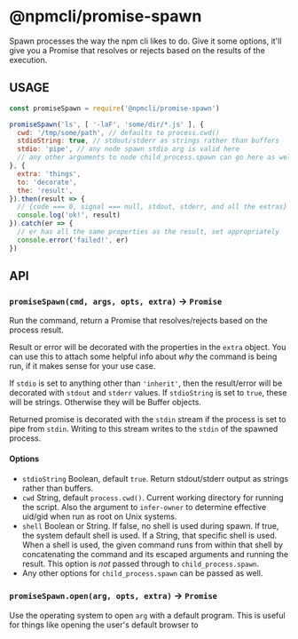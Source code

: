 # @npmcli/promise-spawn

Spawn processes the way the npm cli likes to do.  Give it some options,
it'll give you a Promise that resolves or rejects based on the results of
the execution.

## USAGE

```js
const promiseSpawn = require('@npmcli/promise-spawn')

promiseSpawn('ls', [ '-laF', 'some/dir/*.js' ], {
  cwd: '/tmp/some/path', // defaults to process.cwd()
  stdioString: true, // stdout/stderr as strings rather than buffers
  stdio: 'pipe', // any node spawn stdio arg is valid here
  // any other arguments to node child_process.spawn can go here as well,
}, {
  extra: 'things',
  to: 'decorate',
  the: 'result',
}).then(result => {
  // {code === 0, signal === null, stdout, stderr, and all the extras}
  console.log('ok!', result)
}).catch(er => {
  // er has all the same properties as the result, set appropriately
  console.error('failed!', er)
})
```

## API

### `promiseSpawn(cmd, args, opts, extra)` -> `Promise`

Run the command, return a Promise that resolves/rejects based on the
process result.

Result or error will be decorated with the properties in the `extra`
object.  You can use this to attach some helpful info about _why_ the
command is being run, if it makes sense for your use case.

If `stdio` is set to anything other than `'inherit'`, then the result/error
will be decorated with `stdout` and `stderr` values.  If `stdioString` is
set to `true`, these will be strings.  Otherwise they will be Buffer
objects.

Returned promise is decorated with the `stdin` stream if the process is set
to pipe from `stdin`.  Writing to this stream writes to the `stdin` of the
spawned process.

#### Options

- `stdioString` Boolean, default `true`.  Return stdout/stderr output as
  strings rather than buffers.
- `cwd` String, default `process.cwd()`.  Current working directory for
  running the script.  Also the argument to `infer-owner` to determine
  effective uid/gid when run as root on Unix systems.
- `shell` Boolean or String. If false, no shell is used during spawn. If true,
  the system default shell is used. If a String, that specific shell is used.
  When a shell is used, the given command runs from within that shell by
  concatenating the command and its escaped arguments and running the result.
  This option is _not_ passed through to `child_process.spawn`.
- Any other options for `child_process.spawn` can be passed as well.

### `promiseSpawn.open(arg, opts, extra)` -> `Promise`

Use the operating system to open `arg` with a default program. This is useful
for things like opening the user's default browser to